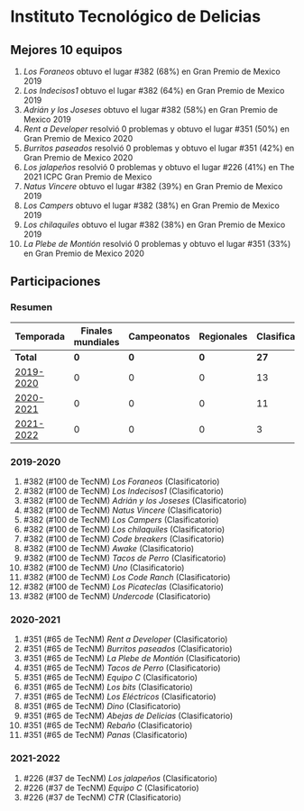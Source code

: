 # Instituto Tecnológico de Delicias

## Mejores 10 equipos

1. _Los Foraneos_ obtuvo el lugar #382 (68%) en Gran Premio de Mexico 2019
1. _Los Indecisos1_ obtuvo el lugar #382 (64%) en Gran Premio de Mexico 2019
1. _Adrián y los Joseses_ obtuvo el lugar #382 (58%) en Gran Premio de Mexico 2019
1. _Rent a Developer_ resolvió 0 problemas y obtuvo el lugar #351 (50%) en Gran Premio de Mexico 2020
1. _Burritos paseados_ resolvió 0 problemas y obtuvo el lugar #351 (42%) en Gran Premio de Mexico 2020
1. _Los jalapeños_ resolvió 0 problemas y obtuvo el lugar #226 (41%) en The 2021 ICPC Gran Premio de Mexico
1. _Natus Vincere_ obtuvo el lugar #382 (39%) en Gran Premio de Mexico 2019
1. _Los Campers_ obtuvo el lugar #382 (38%) en Gran Premio de Mexico 2019
1. _Los chilaquiles_ obtuvo el lugar #382 (38%) en Gran Premio de Mexico 2019
1. _La Plebe de Montión_ resolvió 0 problemas y obtuvo el lugar #351 (33%) en Gran Premio de Mexico 2020

## Participaciones

### Resumen

| Temporada | Finales mundiales | Campeonatos | Regionales | Clasificatorios | Equipos |
| --- | --- | --- | --- | --- | --- |
| **Total** | **0** | **0** | **0** | **27** | **27** |
| [2019-2020](#2019-2020) | 0 | 0 | 0 | 13 | 13 |
| [2020-2021](#2020-2021) | 0 | 0 | 0 | 11 | 11 |
| [2021-2022](#2021-2022) | 0 | 0 | 0 | 3 | 3 |

### 2019-2020

1. #382 (#100 de TecNM) _Los Foraneos_ (Clasificatorio)
1. #382 (#100 de TecNM) _Los Indecisos1_ (Clasificatorio)
1. #382 (#100 de TecNM) _Adrián y los Joseses_ (Clasificatorio)
1. #382 (#100 de TecNM) _Natus Vincere_ (Clasificatorio)
1. #382 (#100 de TecNM) _Los Campers_ (Clasificatorio)
1. #382 (#100 de TecNM) _Los chilaquiles_ (Clasificatorio)
1. #382 (#100 de TecNM) _Code breakers_ (Clasificatorio)
1. #382 (#100 de TecNM) _Awake_ (Clasificatorio)
1. #382 (#100 de TecNM) _Tacos de Perro_ (Clasificatorio)
1. #382 (#100 de TecNM) _Uno_ (Clasificatorio)
1. #382 (#100 de TecNM) _Los Code Ranch_ (Clasificatorio)
1. #382 (#100 de TecNM) _Los Picateclas_ (Clasificatorio)
1. #382 (#100 de TecNM) _Undercode_ (Clasificatorio)

### 2020-2021

1. #351 (#65 de TecNM) _Rent a Developer_ (Clasificatorio)
1. #351 (#65 de TecNM) _Burritos paseados_ (Clasificatorio)
1. #351 (#65 de TecNM) _La Plebe de Montión_ (Clasificatorio)
1. #351 (#65 de TecNM) _Tacos de Perro_ (Clasificatorio)
1. #351 (#65 de TecNM) _Equipo C_ (Clasificatorio)
1. #351 (#65 de TecNM) _Los bits_ (Clasificatorio)
1. #351 (#65 de TecNM) _Los Eléctricos_ (Clasificatorio)
1. #351 (#65 de TecNM) _Dino_ (Clasificatorio)
1. #351 (#65 de TecNM) _Abejas de Delicias_ (Clasificatorio)
1. #351 (#65 de TecNM) _Rebaño_ (Clasificatorio)
1. #351 (#65 de TecNM) _Panas_ (Clasificatorio)

### 2021-2022

1. #226 (#37 de TecNM) _Los jalapeños_ (Clasificatorio)
1. #226 (#37 de TecNM) _Equipo C_ (Clasificatorio)
1. #226 (#37 de TecNM) _CTR_ (Clasificatorio)



